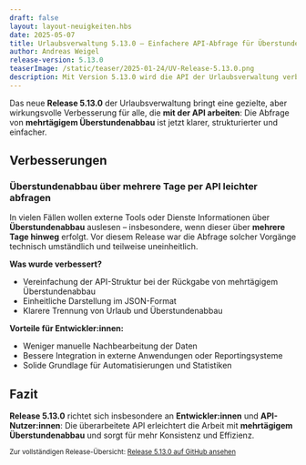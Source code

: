 ```yaml
---
draft: false
layout: layout-neuigkeiten.hbs
date: 2025-05-07
title: Urlaubsverwaltung 5.13.0 – Einfachere API-Abfrage für Überstundenabbau
author: Andreas Weigel
release-version: 5.13.0
teaserImage: /static/teaser/2025-01-24/UV-Release-5.13.0.png
description: Mit Version 5.13.0 wird die API der Urlaubsverwaltung verbessert - Überstundenabbau über mehrere Tage lässt sich jetzt leichter und konsistenter abfragen.
---
```


Das neue **Release 5.13.0** der Urlaubsverwaltung bringt eine gezielte, aber wirkungsvolle Verbesserung für alle, die **mit der API arbeiten**: Die Abfrage von **mehrtägigem Überstundenabbau** ist jetzt klarer, strukturierter und einfacher.

<!-- more -->

## Verbesserungen

### Überstundenabbau über mehrere Tage per API leichter abfragen

In vielen Fällen wollen externe Tools oder Dienste Informationen über **Überstundenabbau** auslesen – insbesondere, wenn dieser über **mehrere Tage hinweg** erfolgt. Vor diesem Release war die Abfrage solcher Vorgänge technisch umständlich und teilweise uneinheitlich.

**Was wurde verbessert?**

- Vereinfachung der API-Struktur bei der Rückgabe von mehrtägigem Überstundenabbau
- Einheitliche Darstellung im JSON-Format
- Klarere Trennung von Urlaub und Überstundenabbau

**Vorteile für Entwickler:innen:**

- Weniger manuelle Nachbearbeitung der Daten
- Bessere Integration in externe Anwendungen oder Reportingsysteme
- Solide Grundlage für Automatisierungen und Statistiken

## Fazit

**Release 5.13.0** richtet sich insbesondere an **Entwickler:innen** und **API-Nutzer:innen**: Die überarbeitete API erleichtert die Arbeit mit **mehrtägigem Überstundenabbau** und sorgt für mehr Konsistenz und Effizienz.

<sub>Zur vollständigen Release-Übersicht: [Release 5.13.0 auf GitHub ansehen](https://github.com/urlaubsverwaltung/urlaubsverwaltung/releases/tag/urlaubsverwaltung-5.13.0)</sub>
